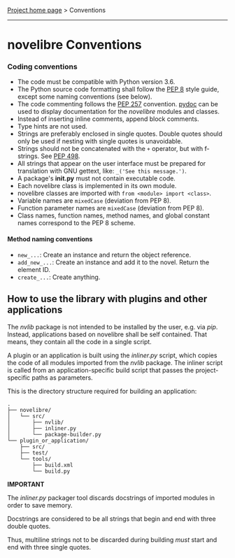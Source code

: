 [Project home page](../) > Conventions

---

# novelibre Conventions


### Coding conventions

- The code must be compatible with Python version 3.6. 
- The Python source code formatting shall follow the [PEP 8](https://peps.python.org/pep-0008/) style guide, 
  except some naming conventions (see below).
- The code commenting follows the [PEP 257](https://peps.python.org/pep-0257) convention. [pydoc](https://docs.python.org/3/library/pydoc.html) can be used to display documentation for the *novelibre* modules and classes.
- Instead of inserting inline comments, append block comments.
- Type hints are not used.
- Strings are preferably enclosed in single quotes. Double quotes should only be used if nesting with single quotes is unavoidable.
- Strings should not be concatenated with the `+` operator, but with f-strings. See [PEP 498](https://peps.python.org/pep-0498/).
- All strings that appear on the user interface must be prepared for translation with GNU gettext, like: `_('See this message.')`.
- A package's **__init__.py** must not contain executable code.
- Each novelibre class is implemented in its own module.
- novelibre classes are imported with `from <module> import <class>`.
- Variable names are `mixedCase` (deviation from PEP 8).
- Function parameter names are `mixedCase` (deviation from PEP 8).
- Class names, function names, method names, and global constant names correspond to the PEP 8 scheme.


#### Method naming conventions

- `new_...`: Create an instance and return the object reference.
- `add_new_...`: Create an instance and add it to the novel. Return the element ID.
- `create_...`: Create anything.


## How to use the library with plugins and other applications

The *nvlib* package is not intended to be installed by the user, e.g. via *pip*. 
Instead, applications based on novelibre shall be self contained. That means, they contain all the code in a single script.

A plugin or an application is built using the *inliner.py* script, which copies the code of all modules imported from the *nvlib* package.
The inliner script is called from an application-specific build script that passes the project-specific paths as parameters.

This is the directory structure required for building an application:

```
.
├── novelibre/
│   └── src/
│       ├── nvlib/
│       ├── inliner.py
│       └── package-builder.py
└── plugin_or_application/
    ├── src/
    ├── test/
    └── tools/ 
        ├── build.xml
        └── build.py
```

**IMPORTANT**

The *inliner.py* packager tool discards docstrings of imported modules in order to save memory. 

Docstrings are considered to be all strings that begin and end with three double quotes.

Thus, multiline strings not to be discarded during building *must* start and end with three single quotes. 



